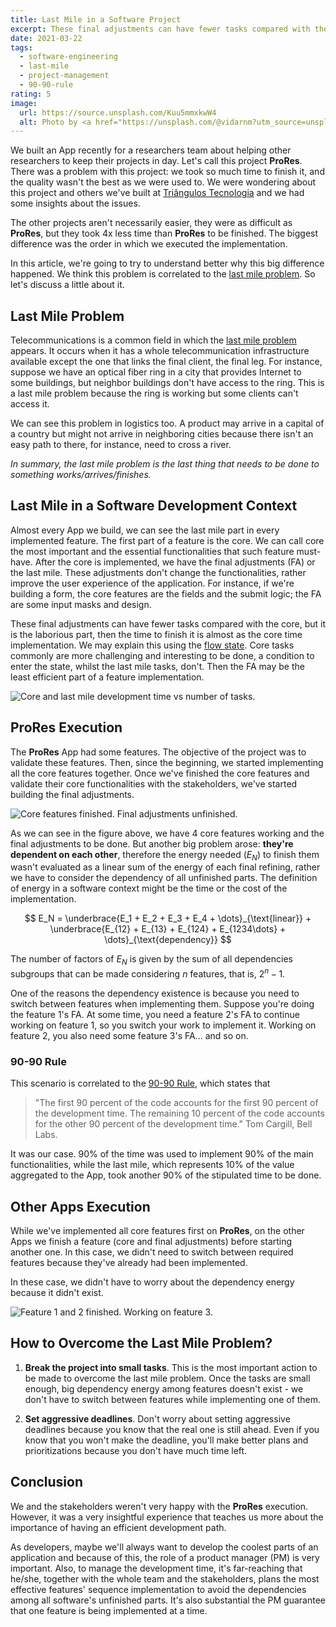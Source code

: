 ```yaml
---
title: Last Mile in a Software Project
excerpt: These final adjustments can have fewer tasks compared with the core, but it is the laborious part, then the time to finish it is almost as the core time implementation.
date: 2021-03-22
tags:
  - software-engineering
  - last-mile
  - project-management
  - 90-90-rule
rating: 5
image:
  url: https://source.unsplash.com/Kuu5mmxkwW4
  alt: Photo by <a href="https://unsplash.com/@vidarnm?utm_source=unsplash&amp;utm_medium=referral&amp;utm_content=creditCopyText">Vidar Nordli-Mathisen</a> on <a href="https://unsplash.com/s/photos/road?utm_source=unsplash&amp;utm_medium=referral&amp;utm_content=creditCopyText">Unsplash</a>
---
```


We built an App recently for a researchers team about helping other researchers to keep their projects in day. Let's call this project **ProRes**. There was a problem with this project: we took so much time to finish it, and the quality wasn't the best as we were used to. We were wondering about this project and others we've built at [Triângulos Tecnologia](https://triangulostecnologia.com) and we had some insights about the issues.

The other projects aren't necessarily easier, they were as difficult as **ProRes**, but they took 4x less time than **ProRes** to be finished. The biggest difference was the order in which we executed the implementation.

In this article, we're going to try to understand better why this big difference happened. We think this problem is correlated to the [last mile problem](/zettelkasten/last-mile-problem). So let's discuss a little about it.

## Last Mile Problem

Telecommunications is a common field in which the [last mile problem](/zettelkasten/last-mile-problem) appears. It occurs when it has a whole telecommunication infrastructure available except the one that links the final client, the final leg. For instance, suppose we have an optical fiber ring in a city that provides Internet to some buildings, but neighbor buildings don't have access to the ring. This is a last mile problem because the ring is working but some clients can't access it.

We can see this problem in logistics too. A product may arrive in a capital of a country but might not arrive in neighboring cities because there isn't an easy path to there, for instance, need to cross a river.

_In summary, the last mile problem is the last thing that needs to be done to something works/arrives/finishes._

## Last Mile in a Software Development Context

Almost every App we build, we can see the last mile part in every implemented feature. The first part of a feature is the core. We can call core the most important and the essential functionalities that such feature must-have. After the core is implemented, we have the final adjustments (FA) or the last mile. These adjustments don't change the functionalities, rather improve the user experience of the application. For instance, if we're building a form, the core features are the fields and the submit logic; the FA are some input masks and design.

These final adjustments can have fewer tasks compared with the core, but it is the laborious part, then the time to finish it is almost as the core time implementation. We may explain this using the [flow state](/zettelkasten/flow-state-psychology). Core tasks commonly are more challenging and interesting to be done, a condition to enter the state, whilst the last mile tasks, don't. Then the FA may be the least efficient part of a feature implementation.

![Core and last mile development time vs number of tasks.](/images/articles/last-mile-in-a-software-project/last-mile-time-vs-tasks.png)

## ProRes Execution

The **ProRes** App had some features. The objective of the project was to validate these features. Then, since the beginning, we started implementing all the core features together. Once we've finished the core features and validate their core functionalities with the stakeholders, we've started building the final adjustments.

![Core features finished. Final adjustments unfinished.](/images/articles/last-mile-in-a-software-project/last-mile-application-prores.png)

As we can see in the figure above, we have 4 core features working and the final adjustments to be done. But another big problem arose: **they're dependent on each other**, therefore the energy needed ($E_N$) to finish them wasn't evaluated as a linear sum of the energy of each final refining, rather we have to consider the dependency of all unfinished parts. The definition of energy in a software context might be the time or the cost of the implementation.

$$
E_N = \underbrace{E_1 + E_2 + E_3 + E_4 + \dots}_{\text{linear}} + \underbrace{E_{12} + E_{13} + E_{124} + E_{1234\dots} + \dots}_{\text{dependency}}
$$

The number of factors of $E_N$ is given by the sum of all dependencies subgroups that can be made considering $n$ features, that is, $2^n -1$.

One of the reasons the dependency existence is because you need to switch between features when implementing them. Suppose you're doing the feature 1's FA. At some time, you need a feature 2's FA to continue working on feature 1, so you switch your work to implement it. Working on feature 2, you also need some feature 3's FA... and so on.

### 90-90 Rule

This scenario is correlated to the [90-90 Rule](/zettelkasten/the-90-90-rule), which states that

> "The first 90 percent of the code accounts for the first 90 percent of the development time. The remaining 10 percent of the code accounts for the other 90 percent of the development time." Tom Cargill, Bell Labs.

It was our case. 90% of the time was used to implement 90% of the main functionalities, while the last mile, which represents 10% of the value aggregated to the App, took another 90% of the stipulated time to be done.

## Other Apps Execution

While we've implemented all core features first on **ProRes**, on the other Apps we finish a feature (core and final adjustments) before starting another one. In this case, we didn't need to switch between required features because they've already had been implemented.

In these case, we didn't have to worry about the dependency energy because it didn't exist.

![Feature 1 and 2 finished. Working on feature 3.](/images/articles/last-mile-in-a-software-project/last-mile-application-other-apps.png)

## How to Overcome the Last Mile Problem?

1. **Break the project into small tasks**. This is the most important action to be made to overcome the last mile problem. Once the tasks are small enough, big dependency energy among features doesn't exist - we don't have to switch between features while implementing one of them.

1. **Set aggressive deadlines**. Don't worry about setting aggressive deadlines because you know that the real one is still ahead. Even if you know that you won't make the deadline, you'll make better plans and prioritizations because you don't have much time left.

## Conclusion

We and the stakeholders weren't very happy with the **ProRes** execution. However, it was a very insightful experience that teaches us more about the importance of having an efficient development path.

As developers, maybe we'll always want to develop the coolest parts of an application and because of this, the role of a product manager (PM) is very important. Also, to manage the development time, it's far-reaching that he/she, together with the whole team and the stakeholders, plans the most effective features' sequence implementation to avoid the dependencies among all software's unfinished parts. It's also substantial the PM guarantee that one feature is being implemented at a time.
